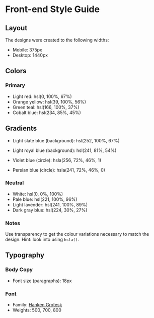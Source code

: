 # Front-end Style Guide

## Layout

The designs were created to the following widths:

-   Mobile: 375px
-   Desktop: 1440px

## Colors

### Primary

-   Light red: hsl(0, 100%, 67%)
-   Orange yellow: hsl(39, 100%, 56%)
-   Green teal: hsl(166, 100%, 37%)
-   Cobalt blue: hsl(234, 85%, 45%)

## Gradients

-   Light slate blue (background): hsl(252, 100%, 67%)
-   Light royal blue (background): hsl(241, 81%, 54%)

-   Violet blue (circle): hsla(256, 72%, 46%, 1)
-   Persian blue (circle): hsla(241, 72%, 46%, 0)

### Neutral

-   White: hsl(0, 0%, 100%)
-   Pale blue: hsl(221, 100%, 96%)
-   Light lavender: hsl(241, 100%, 89%)
-   Dark gray blue: hsl(224, 30%, 27%)

### Notes

Use transparency to get the colour variations necessary to match the design. Hint: look into using `hsla()`.

## Typography

### Body Copy

-   Font size (paragraphs): 18px

### Font

-   Family: [Hanken Grotesk](https://fonts.google.com/specimen/Hanken+Grotesk)
-   Weights: 500, 700, 800
